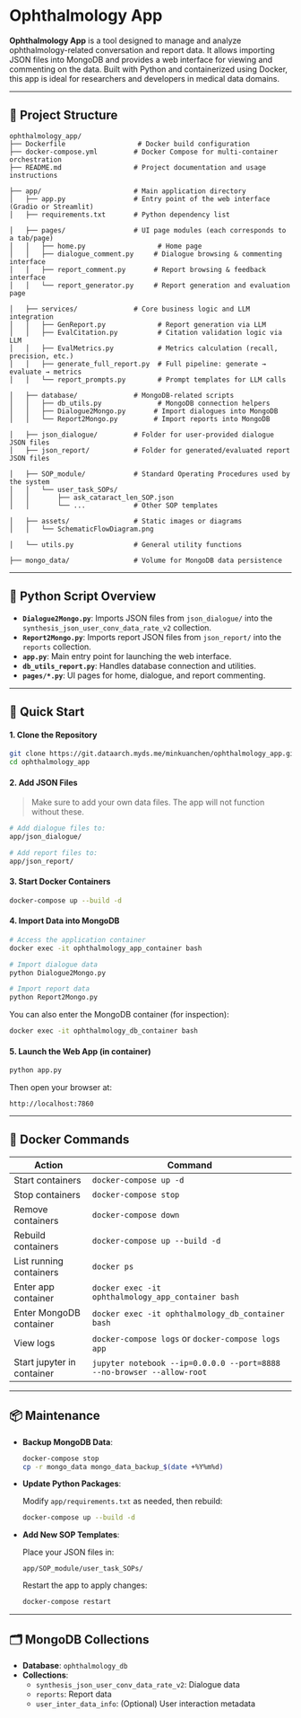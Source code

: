# Ophthalmology App

**Ophthalmology App** is a tool designed to manage and analyze ophthalmology-related conversation and report data. It allows importing JSON files into MongoDB and provides a web interface for viewing and commenting on the data. Built with Python and containerized using Docker, this app is ideal for researchers and developers in medical data domains.

---

## 📁 Project Structure

```
ophthalmology_app/
├── Dockerfile                  # Docker build configuration
├── docker-compose.yml         # Docker Compose for multi-container orchestration
├── README.md                  # Project documentation and usage instructions

├── app/                       # Main application directory
│   ├── app.py                 # Entry point of the web interface (Gradio or Streamlit)
│   ├── requirements.txt       # Python dependency list

│   ├── pages/                 # UI page modules (each corresponds to a tab/page)
│   │   ├── home.py                  # Home page
│   │   ├── dialogue_comment.py     # Dialogue browsing & commenting interface
│   │   ├── report_comment.py       # Report browsing & feedback interface
│   │   └── report_generator.py     # Report generation and evaluation page

│   ├── services/              # Core business logic and LLM integration
│   │   ├── GenReport.py             # Report generation via LLM
│   │   ├── EvalCitation.py          # Citation validation logic via LLM
│   │   ├── EvalMetrics.py           # Metrics calculation (recall, precision, etc.)
│   │   ├── generate_full_report.py  # Full pipeline: generate → evaluate → metrics
│   │   └── report_prompts.py        # Prompt templates for LLM calls

│   ├── database/              # MongoDB-related scripts
│   │   ├── db_utils.py              # MongoDB connection helpers
│   │   ├── Dialogue2Mongo.py       # Import dialogues into MongoDB
│   │   └── Report2Mongo.py         # Import reports into MongoDB

│   ├── json_dialogue/         # Folder for user-provided dialogue JSON files
│   ├── json_report/           # Folder for generated/evaluated report JSON files

│   ├── SOP_module/            # Standard Operating Procedures used by the system
│   │   └── user_task_SOPs/
│   │       ├── ask_cataract_len_SOP.json
│   │       └── ...            # Other SOP templates

│   ├── assets/                # Static images or diagrams
│   │   └── SchematicFlowDiagram.png

│   └── utils.py               # General utility functions

├── mongo_data/                # Volume for MongoDB data persistence

```

---

## 🧠 Python Script Overview

- **`Dialogue2Mongo.py`**: Imports JSON files from `json_dialogue/` into the `synthesis_json_user_conv_data_rate_v2` collection.
- **`Report2Mongo.py`**: Imports report JSON files from `json_report/` into the `reports` collection.
- **`app.py`**: Main entry point for launching the web interface.
- **`db_utils_report.py`**: Handles database connection and utilities.
- **`pages/*.py`**: UI pages for home, dialogue, and report commenting.

---

## 🚀 Quick Start

#### 1. Clone the Repository

```bash
git clone https://git.dataarch.myds.me/minkuanchen/ophthalmology_app.git
cd ophthalmology_app
```

#### 2. Add JSON Files

> Make sure to add your own data files. The app will not function without these.

```bash
# Add dialogue files to:
app/json_dialogue/

# Add report files to:
app/json_report/
```

#### 3. Start Docker Containers

```bash
docker-compose up --build -d
```

#### 4. Import Data into MongoDB

```bash
# Access the application container
docker exec -it ophthalmology_app_container bash

# Import dialogue data
python Dialogue2Mongo.py

# Import report data
python Report2Mongo.py
```

You can also enter the MongoDB container (for inspection):

```bash
docker exec -it ophthalmology_db_container bash
```

#### 5. Launch the Web App (in container)

```bash
python app.py
```

Then open your browser at:

```
http://localhost:7860
```

---

## 🐳 Docker Commands

| Action                     | Command |
|---------------------------|---------|
| Start containers          | `docker-compose up -d` |
| Stop containers           | `docker-compose stop` |
| Remove containers         | `docker-compose down` |
| Rebuild containers        | `docker-compose up --build -d` |
| List running containers   | `docker ps` |
| Enter app container       | `docker exec -it ophthalmology_app_container bash` |
| Enter MongoDB container   | `docker exec -it ophthalmology_db_container bash` |
| View logs                 | `docker-compose logs` or `docker-compose logs app` |
| Start jupyter in container| `jupyter notebook --ip=0.0.0.0 --port=8888 --no-browser --allow-root` |

---

## 📦 Maintenance

- **Backup MongoDB Data**:

  ```bash
  docker-compose stop
  cp -r mongo_data mongo_data_backup_$(date +%Y%m%d)
  ```

- **Update Python Packages**:

  Modify `app/requirements.txt` as needed, then rebuild:

  ```bash
  docker-compose up --build -d
  ```

- **Add New SOP Templates**:

  Place your JSON files in:

  ```
  app/SOP_module/user_task_SOPs/
  ```

  Restart the app to apply changes:

  ```bash
  docker-compose restart
  ```

---

## 🗂️ MongoDB Collections

- **Database**: `ophthalmology_db`
- **Collections**:
  - `synthesis_json_user_conv_data_rate_v2`: Dialogue data
  - `reports`: Report data
  - `user_inter_data_info`: (Optional) User interaction metadata